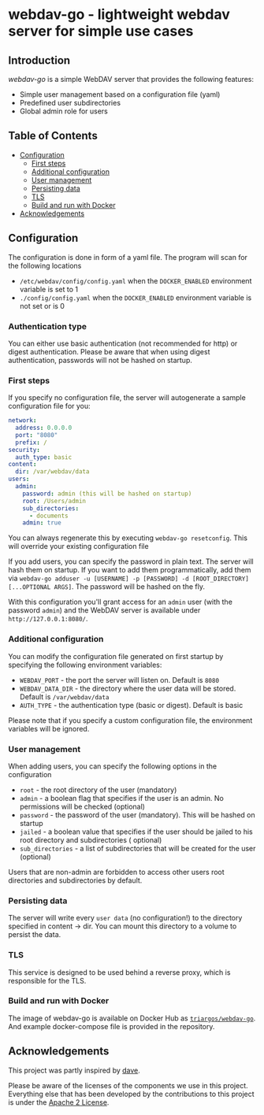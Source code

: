 # webdav-go - lightweight webdav server for simple use cases

## Introduction

_webdav-go_ is a simple WebDAV server that provides the following features:

- Simple user management based on a configuration file (yaml)
- Predefined user subdirectories
- Global admin role for users

## Table of Contents

- [Configuration](#configuration)
    * [First steps](#first-steps)
    * [Additional configuration](#additional-configuration)
    * [User management](#user-management)
    * [Persisting data](#persisting-data)
    * [TLS](#tls)
    * [Build and run with Docker](#build-and-run-with-docker)
- [Acknowledgements](#acknowledgements)

## Configuration

The configuration is done in form of a yaml file. The program will scan for the following locations

- `/etc/webdav/config/config.yaml` when the `DOCKER_ENABLED` environment variable is set to 1
- `./config/config.yaml` when the `DOCKER_ENABLED` environment variable is not set or is 0

### Authentication type

You can either use basic authentication (not recommended for http) or digest authentication. Please be aware that when
using digest authentication, passwords will not be hashed on startup.

### First steps

If you specify no configuration file, the server will autogenerate a sample configuration file for you:

```yaml
network:
  address: 0.0.0.0
  port: "8080"
  prefix: /
security:
  auth_type: basic
content:
  dir: /var/webdav/data
users:
  admin:
    password: admin (this will be hashed on startup)
    root: /Users/admin
    sub_directories:
      - documents
    admin: true
```

You can always regenerate this by executing `webdav-go resetconfig`. This will override your existing configuration file

If you add users, you can specify the password in plain text. The server will hash them on startup.
If you want to add them programmatically, add them
via `webdav-go adduser -u [USERNAME] -p [PASSWORD] -d [ROOT_DIRECTORY] [...OPTIONAL ARGS]`. The password will be hashed
on the fly.

With this configuration you'll grant access for an `admin` user (with the password `admin`) and the WebDAV
server is available under `http://127.0.0.1:8080/`.

### Additional configuration

You can modify the configuration file generated on first startup by specifying the following environment variables:

- `WEBDAV_PORT` - the port the server will listen on. Default is `8080`
- `WEBDAV_DATA_DIR` - the directory where the user data will be stored. Default is `/var/webdav/data`
- `AUTH_TYPE` - the authentication type (basic or digest). Default is basic

Please note that if you specify a custom configuration file, the environment variables will be ignored.

### User management

When adding users, you can specify the following options in the configuration

- `root` - the root directory of the user (mandatory)
- `admin` - a boolean flag that specifies if the user is an admin. No permissions will be checked (optional)
- `password` - the password of the user (mandatory). This will be hashed on startup
- `jailed` - a boolean value that specifies if the user should be jailed to his root directory and subdirectories (
  optional)
- `sub_directories` - a list of subdirectories that will be created for the user (optional)

Users that are non-admin are forbidden to access other users root directories and subdirectories by default.

### Persisting data

The server will write every `user data` (no configuration!) to the directory specified in content -> dir. You can mount
this directory to a volume to persist the data.

### TLS

This service is designed to be used behind a reverse proxy, which is responsible for the TLS.

### Build and run with Docker

The image of webdav-go is available on Docker Hub
as [`triargos/webdav-go`](https://hub.docker.com/r/triargos/webdav-go). And example docker-compose file is provided in
the repository.

## Acknowledgements

This project was partly inspired by [dave](https://github.com/micromata/dave).

Please be aware of the licenses of the components we use in this project. Everything else that has
been developed by the contributions to this project is under the [Apache 2 License](LICENSE.txt).